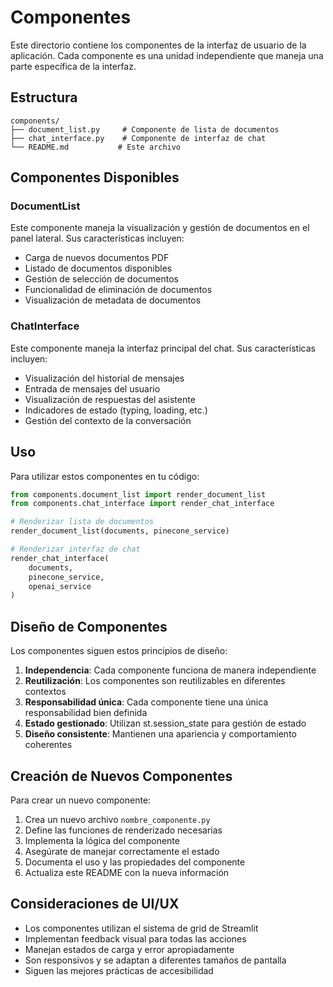 # Componentes

Este directorio contiene los componentes de la interfaz de usuario de la aplicación. Cada componente es una unidad independiente que maneja una parte específica de la interfaz.

## Estructura

```
components/
├── document_list.py     # Componente de lista de documentos
├── chat_interface.py    # Componente de interfaz de chat
└── README.md           # Este archivo
```

## Componentes Disponibles

### DocumentList

Este componente maneja la visualización y gestión de documentos en el panel lateral. Sus características incluyen:

- Carga de nuevos documentos PDF
- Listado de documentos disponibles
- Gestión de selección de documentos
- Funcionalidad de eliminación de documentos
- Visualización de metadata de documentos

### ChatInterface

Este componente maneja la interfaz principal del chat. Sus características incluyen:

- Visualización del historial de mensajes
- Entrada de mensajes del usuario
- Visualización de respuestas del asistente
- Indicadores de estado (typing, loading, etc.)
- Gestión del contexto de la conversación

## Uso

Para utilizar estos componentes en tu código:

```python
from components.document_list import render_document_list
from components.chat_interface import render_chat_interface

# Renderizar lista de documentos
render_document_list(documents, pinecone_service)

# Renderizar interfaz de chat
render_chat_interface(
    documents,
    pinecone_service,
    openai_service
)
```

## Diseño de Componentes

Los componentes siguen estos principios de diseño:

1. **Independencia**: Cada componente funciona de manera independiente
2. **Reutilización**: Los componentes son reutilizables en diferentes contextos
3. **Responsabilidad única**: Cada componente tiene una única responsabilidad bien definida
4. **Estado gestionado**: Utilizan st.session_state para gestión de estado
5. **Diseño consistente**: Mantienen una apariencia y comportamiento coherentes

## Creación de Nuevos Componentes

Para crear un nuevo componente:

1. Crea un nuevo archivo `nombre_componente.py`
2. Define las funciones de renderizado necesarias
3. Implementa la lógica del componente
4. Asegúrate de manejar correctamente el estado
5. Documenta el uso y las propiedades del componente
6. Actualiza este README con la nueva información

## Consideraciones de UI/UX

- Los componentes utilizan el sistema de grid de Streamlit
- Implementan feedback visual para todas las acciones
- Manejan estados de carga y error apropiadamente
- Son responsivos y se adaptan a diferentes tamaños de pantalla
- Siguen las mejores prácticas de accesibilidad
